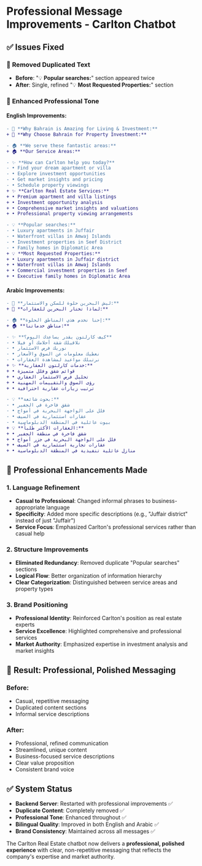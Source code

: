 # Professional Message Improvements - Carlton Chatbot

## ✅ **Issues Fixed**

### 🔄 **Removed Duplicated Text**
- **Before**: "💡 **Popular searches:**" section appeared twice
- **After**: Single, refined "💡 **Most Requested Properties:**" section

### 🎯 **Enhanced Professional Tone**

#### **English Improvements:**
```diff
- 🏢 **Why Bahrain is Amazing for Living & Investment:**
+ 🏢 **Why Choose Bahrain for Property Investment:**

- 🏠 **We serve these fantastic areas:**
+ 🏠 **Our Service Areas:**

- ✨ **How can Carlton help you today?**
- • Find your dream apartment or villa
- • Explore investment opportunities  
- • Get market insights and pricing
- • Schedule property viewings
+ ✨ **Carlton Real Estate Services:**
+ • Premium apartment and villa listings
+ • Investment opportunity analysis
+ • Comprehensive market insights and valuations
+ • Professional property viewing arrangements

- 💡 **Popular searches:**
- • Luxury apartments in Juffair
- • Waterfront villas in Amwaj Islands
- • Investment properties in Seef District
- • Family homes in Diplomatic Area
+ 💡 **Most Requested Properties:**
+ • Luxury apartments in Juffair district
+ • Waterfront villas in Amwaj Islands
+ • Commercial investment properties in Seef
+ • Executive family homes in Diplomatic Area
```

#### **Arabic Improvements:**
```diff
- 🏢 **ليش البحرين حلوة للسكن والاستثمار:**
+ 🏢 **لماذا تختار البحرين للعقارات:**

- 🏠 **إحنا نخدم هذي المناطق الحلوة:**
+ 🏠 **مناطق خدماتنا:**

- ✨ **كيف كارلتون يقدر يساعدك اليوم؟**
- • نلاقيلك شقة أحلامك أو فيلا
- • نوريك فرص الاستثمار
- • نعطيك معلومات عن السوق والأسعار
- • نرتبلك مواعيد لمشاهدة العقارات
+ ✨ **خدمات كارلتون العقارية:**
+ • قوائم شقق وفلل متميزة
+ • تحليل فرص الاستثمار العقاري
+ • رؤى السوق والتقييمات المهنية
+ • ترتيب زيارات عقارية احترافية

- 💡 **بحوث شائعة:**
- • شقق فاخرة في الجفير
- • فلل على الواجهة البحرية في أمواج
- • عقارات استثمارية في السيف
- • بيوت عائلية في المنطقة الدبلوماسية
+ 💡 **العقارات الأكثر طلباً:**
+ • شقق فاخرة في منطقة الجفير
+ • فلل على الواجهة البحرية في جزر أمواج
+ • عقارات تجارية استثمارية في السيف
+ • منازل عائلية تنفيذية في المنطقة الدبلوماسية
```

## 🎯 **Professional Enhancements Made**

### **1. Language Refinement**
- **Casual to Professional**: Changed informal phrases to business-appropriate language
- **Specificity**: Added more specific descriptions (e.g., "Juffair district" instead of just "Juffair")
- **Service Focus**: Emphasized Carlton's professional services rather than casual help

### **2. Structure Improvements**
- **Eliminated Redundancy**: Removed duplicate "Popular searches" sections
- **Logical Flow**: Better organization of information hierarchy
- **Clear Categorization**: Distinguished between service areas and property types

### **3. Brand Positioning**
- **Professional Identity**: Reinforced Carlton's position as real estate experts
- **Service Excellence**: Highlighted comprehensive and professional services
- **Market Authority**: Emphasized expertise in investment analysis and market insights

## 🚀 **Result: Professional, Polished Messaging**

### **Before**: 
- Casual, repetitive messaging
- Duplicated content sections
- Informal service descriptions

### **After**:
- Professional, refined communication
- Streamlined, unique content
- Business-focused service descriptions
- Clear value proposition
- Consistent brand voice

## ✅ **System Status**
- **Backend Server**: Restarted with professional improvements ✅
- **Duplicate Content**: Completely removed ✅
- **Professional Tone**: Enhanced throughout ✅
- **Bilingual Quality**: Improved in both English and Arabic ✅
- **Brand Consistency**: Maintained across all messages ✅

The Carlton Real Estate chatbot now delivers a **professional, polished experience** with clear, non-repetitive messaging that reflects the company's expertise and market authority.

